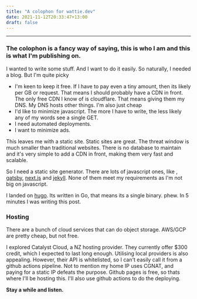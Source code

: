 ```yaml
---
title: "A colophon for wattie.dev"
date: 2021-11-12T20:33:47+13:00
draft: false
---
```


---

### The colophon is a fancy way of saying, this is who I am and this is what I'm publishing on.

I wanted to write some stuff. And I want to do it easily.
So naturally, I needed a blog. But I'm quite picky

 - I'm keen to keep it free. If I have to pay even a tiny amount, then its likely per GB or request. That means I should probably have a CDN in front. The only free CDN I know of is cloudflare. That means giving them my DNS. My DNS hosts other things. I'm also just cheap
 - I'd like to minimize javascript. The more I have to write, the less likely any of my words see a single GET.
 - I need automated deployments.
 - I want to minimize ads.

This leaves me with a static site. Static sites are great. The threat window is much smaller than traditional websites.
There is no database to maintain and it's very simple to add a CDN in front, making them very fast and scalable.

So I need a static site generator. There are lots of javascript ones, like , [gatsby](https://www.gatsbyjs.com/), [next.js](https://nextjs.org/) and [jekyll](https://jekyllrb.com/).
None of them meet my requirements as I'm not big on javascript.

I landed on [hugo](https://gohugo.io/). Its written in Go, that means its a single binary. phew. In 5 minutes I was writing this post.

### Hosting
There are a bunch of cloud services that can do object storage. AWS/GCP are pretty cheap, but not free.

I explored Catalyst Cloud, a NZ hosting provider. They currently offer $300 credit, which I expected to last long enough. Utilising local providers is also appealing.
However, their API is whitelisted, so I can't easily call it from a github actions pipeline. Not to mention my home IP uses CGNAT, and paying for a static IP defeats the purpose.
Github pages is free, so thats where I'll be hosting this. I'll also use github actions to do the deploying.

**Stay a while and listen.** 
